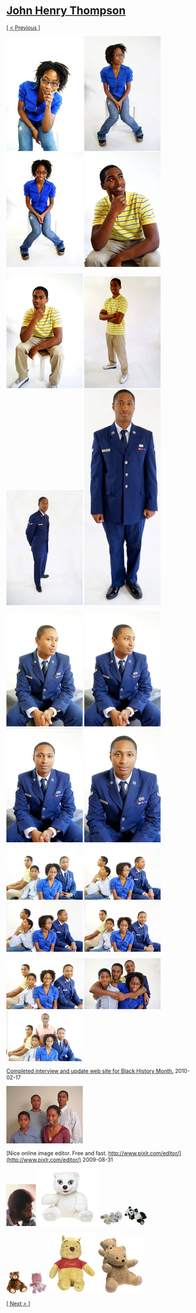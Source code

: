 # [John Henry Thompson](../README.md)

[[ < Previous ]](2010-12-18-1.md)

[![](../media/2010-12-18/Fam-2010-JHT0150-thumb.jpg)](../posts/2010-12-18-25.md) [![](../media/2010-12-18/Fam-2010-JHT0149-thumb.jpg)](../posts/2010-12-18-26.md) [![](../media/2010-12-18/Fam-2010-JHT0147-thumb.jpg)](../posts/2010-12-18-27.md) [![](../media/2010-12-18/Fam-2010-JHT0145-thumb.jpg)](../posts/2010-12-18-28.md)

[![](../media/2010-12-18/Fam-2010-JHT0143-thumb.jpg)](../posts/2010-12-18-29.md) [![](../media/2010-12-18/Fam-2010-DSC06164-thumb.jpg)](../posts/2010-12-18-30.md) [![](../media/2010-12-18/Fam-2010-DSC06160-thumb.jpg)](../posts/2010-12-18-31.md) [![](../media/2010-12-18/Fam-2010-DSC06155-thumb.jpg)](../posts/2010-12-18-32.md)

[![](../media/2010-12-18/Fam-2010-DSC06154-thumb.jpg)](../posts/2010-12-18-33.md) [![](../media/2010-12-18/Fam-2010-DSC06153-thumb.jpg)](../posts/2010-12-18-34.md) [![](../media/2010-12-18/Fam-2010-DSC06152-thumb.jpg)](../posts/2010-12-18-35.md) [![](../media/2010-12-18/Fam-2010-DSC06151-thumb.jpg)](../posts/2010-12-18-36.md)

[![](../media/2010-12-18/Fam-2010-DSC06145-thumb.jpg)](../posts/2010-12-18-37.md) [![](../media/2010-12-18/Fam-2010-DSC06141-thumb.jpg)](../posts/2010-12-18-38.md) [![](../media/2010-12-18/Fam-2010-DSC06140-thumb.jpg)](../posts/2010-12-18-39.md) [![](../media/2010-12-18/Fam-2010-DSC06139-thumb.jpg)](../posts/2010-12-18-40.md)

[![](../media/2010-12-18/Fam-2010-DSC06137-thumb.jpg)](../posts/2010-12-18-41.md) [![](../media/2010-12-18/Fam-2010-DSC06119-thumb.jpg)](../posts/2010-12-18-42.md) [![](../media/2010-12-18/Fam-2010-The-Thompson-Family-2010-thumb.jpg)](../posts/2010-12-18-43.md)

[Completed interview and update web site for Black History Month.](../../jht-md/home/interview-2010.md)
2010-02-17

[![](../media/2009-12-31/Timeline-Photos-Happy-new-year-2010-from-the-Thompsons-thumb.jpg)](../posts/2009-12-31-2.md)

[Nice online image editor. Free and fast. http://www.pixlr.com/editor/](http://www.pixlr.com/editor/)
2009-08-31

[![](../media/2009-08-31/Timeline-Photos-jt_pc_cu-jpg.jpg)](../posts/2009-08-31-2.md) [![](../media/2008-04-02/Teddies.jpg)](../posts/2008-04-02-1.md) [![](../media/2008-04-02/Teddies-1.jpg)](../posts/2008-04-02-2.md) [![](../media/2008-04-02/Teddies-2.jpg)](../posts/2008-04-02-3.md)

[![](../media/2008-04-02/Teddies-3.jpg)](../posts/2008-04-02-4.md) [![](../media/2008-04-02/Teddies-4.jpg)](../posts/2008-04-02-5.md) [![](../media/2008-04-02/Teddies-5.jpg)](../posts/2008-04-02-6.md) [![](../media/2008-04-02/Teddies-6.jpg)](../posts/2008-04-02-7.md)

[[ Next > ]](2008-04-02-2.md)